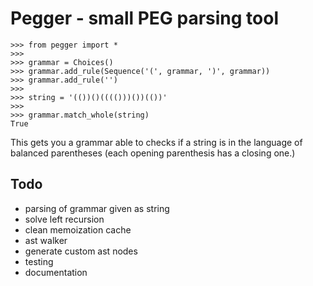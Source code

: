 # Pegger - small PEG parsing tool

    >>> from pegger import *
    >>>
    >>> grammar = Choices()
    >>> grammar.add_rule(Sequence('(', grammar, ')', grammar))
    >>> grammar.add_rule('')
    >>>
    >>> string = '(())()(((()))())(())'
    >>>
    >>> grammar.match_whole(string)
    True

This gets you a grammar able to checks if a string is in  the language of balanced parentheses (each opening parenthesis has a closing one.)

## Todo
 - parsing of grammar given as string
 - solve left recursion
 - clean memoization cache
 - ast walker
 - generate custom ast nodes
 - testing
 - documentation

 